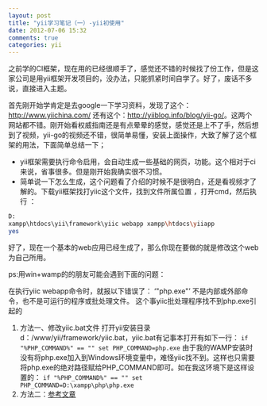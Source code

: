 ```yaml
---
layout: post
title: "yii学习笔记（一）-yii初使用"
date: 2012-07-06 15:32
comments: true
categories: yii
---
```


之前学的CI框架，现在用的已经很顺手了，感觉还不错的时候找了份工作，但是这家公司是用yii框架开发项目的，没办法，只能抓紧时间自学了。好了，废话不多说，直接进入主题。

首先刚开始学肯定是去google一下学习资料，发现了这个：<http://www.yiichina.com/> 还有这个：<http://yiiblog.info/blog/yii-go/>。这两个网站都不错。刚开始看权威指南还是有点晕晕的感觉，感觉还是上不了手，然后想到了视频，yii-go的视频还不错，很简单易懂，安装上面操作，大致了解了这个框架的用法，下面简单总结一下；

* yii框架需要执行命令启用，会自动生成一些基础的网页，功能。这个相对于ci来说，省事很多。但是刚开始我确实很不习惯。
* 简单说一下怎么生成，这个问题看了介绍的时候不是很明白，还是看视频才了解的。下载yii框架找打yiic这个文件，找到文件所属位置 ，打开cmd，然后执行 ：

```sh
D:
xampp\htdocs\yii\framework\yiic webapp xampp\htdocs\yiiapp
yes
```

好了，现在一个基本的web应用已经生成了，那么你现在要做的就是修改这个web为自己所用。

ps:用win+wamp的的朋友可能会遇到下面的问题：

在执行yiic webapp命令时，就报以下错误了： ‘"php.exe"’ 不是内部或外部命令，也不是可运行的程序或批处理文件。 这个事yiic批处理程序找不到php.exe引起的

1. 方法一、修改yiic.bat文件 打开yii安装目录d：/www/yii/framework/yiic.bat，yiic.bat有记事本打开有如下一行： `if "%PHP_COMMAND%" == "" set PHP_COMMAND=php.exe` 由于我的WAMP安装时没有将php.exe加入到Windows环境变量中，难怪yiic找不到。这样也只需要将php.exe的绝对路径赋给PHP_COMMAND即可。如在我这环境下是这样设置的： `if "%PHP_COMMAND%" == "" set PHP_COMMAND=D:\xampp\php\php.exe`
2. 方法二：[参考文章](http://wuhai.blog.51cto.com/2023916/760902)